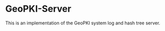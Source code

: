 GeoPKI-Server
=============

This is an implementation of the GeoPKI system log and hash tree server.